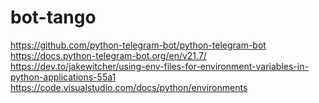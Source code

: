 # bot-tango

https://github.com/python-telegram-bot/python-telegram-bot
https://docs.python-telegram-bot.org/en/v21.7/
https://dev.to/jakewitcher/using-env-files-for-environment-variables-in-python-applications-55a1
https://code.visualstudio.com/docs/python/environments
